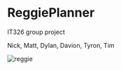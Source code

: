 # ReggiePlanner
IT326 group project

Nick, Matt, Dylan, Davion, Tyron, Tim

![reggie](https://user-images.githubusercontent.com/60233722/160947510-955dc7e4-e4b2-4637-ad40-eb04a4953676.PNG)



